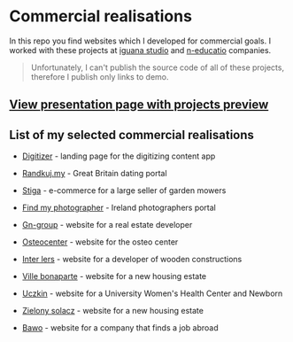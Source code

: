 # Commercial realisations
In this repo you find websites which I developed for commercial goals. I worked with these projects at [iguana studio](https://iguanastudio.pl/) and [n-educatio](https://www.n-educatio.pl/) companies.
> Unfortunately, I can't publish the source code of all of these projects, therefore I publish only links to demo.

## [View presentation page with projects preview](http://poprotsky.eu/github/commercial-realisations)

## List of my selected commercial realisations

- [Digitizer](http://exchange.n-educatio.pl/digitizer/landing_page/) - landing page for the digitizing content app

- [Randkuj.my](https://randkuj.my/) -  Great Britain dating portal

- [Stiga](https://www.stiga.pl/) -  e-commerce for a large seller of garden mowers

- [Find my photographer](https://findmyphotographer.ie/) - Ireland photographers portal 

- [Gn-group](http://www.gn-group.pl/) - website for a real estate developer

- [Osteocenter](http://osteocenter.pl/) - website for the osteo center

- [Inter lers](http://www.inter-lers.pl/) - website for a developer of wooden constructions

- [Ville bonaparte](http://www.villebonaparte.pl/) - website for a new housing estate

- [Uczkin](http://www.uczkin.pl/) - website for a University Women's Health Center and Newborn

- [Zielony solacz](http://www.zielonysolacz.pl/) - website for a new housing estate

- [Bawo](http://bawo.pl/) - website for a company that finds a job abroad
